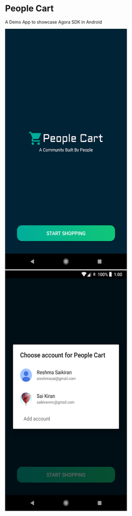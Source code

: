 # People Cart

A Demo App to showcase Agora SDK in Android


<img src="/screenshots/Screenshot_20180424-010016.png" width="400" height="790">
<img src="/screenshots/Screenshot_20180424-010024.png" width="400" height="790">